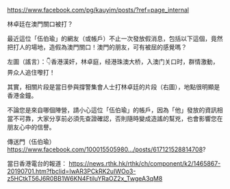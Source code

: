 https://www.facebook.com/pg/kauyim/posts/?ref=page_internal

林卓廷在澳門關口被打？

最近這位「伍伯瑜」的網友（或帳戶）不止一次發放假消息，包括以下這個，竟然把打人的場地，造假為澳門關口！澳門的朋友，可有被屈的感覺嗎？

左圖（謠言）：👇香港漢奸，林卓庭，经港珠澳大桥，入澳门关口时，群情激動，畀众人追住嚟打！

其實，相關片段是當日參與撐警集會人士打林卓廷的片段（右圖），地點很明顯是香港金鐘。

不論您是來自哪個陣營，請小心這位「伍伯瑜」的帳戶，因為「他」發放的資訊相當不可靠，大家分享前必須先查證確認，否則隨時變成造謠的幫兇，也會影響您在朋友心中的信譽。

傳送門（伍伯瑜）
https://www.facebook.com/100015505980…/posts/617121528814708?

當日香港電台的報道：
https://news.rthk.hk/rthk/ch/component/k2/1465867-20190701.htm?fbclid=IwAR3PCkRK2uIWOo3-z5HCtkT56J6R0BB1W6KN4FtiluYRaOZ2x_TwgeA3qM8
